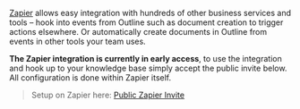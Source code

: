 [Zapier](https://zapier.com) allows easy integration with hundreds of other business services and tools – hook into events from Outline such as document creation to trigger actions elsewhere. Or automatically create documents in Outline from events in other tools your team uses.

**The Zapier integration is currently in early access**, to use the integration and hook up to your knowledge base simply accept the public invite below. All configuration is done within Zapier itself.

> Setup on Zapier here: [Public Zapier Invite](https://zapier.com/platform/public-invite/5927/a0b2747dbb017723b55fc54f4f0cdcae)

